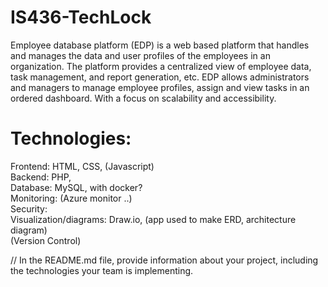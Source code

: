 # IS436-TechLock

Employee database platform (EDP) is a web based platform that handles and manages the data and user profiles of the employees in an organization. The platform provides a centralized view of employee data, task management, and report generation, etc. EDP allows administrators and managers to manage employee profiles, assign and view tasks in an ordered dashboard. With a focus on scalability and accessibility. 

# Technologies:
Frontend: HTML, CSS, (Javascript)  
Backend: PHP,   
Database: MySQL, with docker?  
Monitoring: (Azure monitor ..)  
Security:   
Visualization/diagrams: Draw.io, (app used to make ERD, architecture diagram)  
(Version Control)  




// In the README.md file, provide information about your project, including the technologies your team is implementing.
